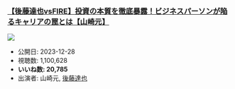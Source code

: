 ### [【後藤達也vsFIRE】投資の本質を徹底暴露！ビジネスパーソンが陥るキャリアの罠とは【山崎元】](https://www.youtube.com/watch?v=2XMbvuYkbeQ)
[![](https://img.youtube.com/vi/2XMbvuYkbeQ/sddefault.jpg)](https://www.youtube.com/watch?v=2XMbvuYkbeQ)
-   公開日: 2023-12-28
-   視聴数: 1,100,628
-   **いいね数: 20,785**
-   出演者: 山崎元, [後藤達也](/rehacq_fan/people/後藤達也 "wikilink")

